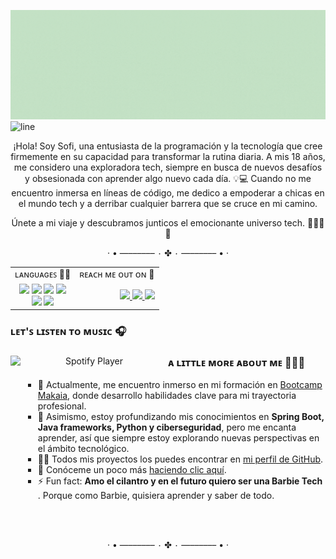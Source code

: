 ![Portada Github](img/gif2.gif)
![line](https://github.com/Sof-Saos/Sof-Saos/assets/74073693/c359f50b-4f6d-4001-ae04-c29f94260a90)
<p align="center">
  ¡Hola! Soy Sofi, una entusiasta de la programación y la tecnología que cree firmemente en su capacidad para transformar la rutina diaria. A mis 18 años, me considero una exploradora tech, siempre en busca de nuevos desafíos y obsesionada con aprender algo nuevo cada día. 💡💻 Cuando no me encuentro inmersa en líneas de código, me dedico a empoderar a chicas en el mundo tech y a derribar cualquier barrera que se cruce en mi camino.
</p>
<p align="center">
  Únete a mi viaje y descubramos junticos el emocionante universo tech. 🌟👩‍💻✨
</p>
<p align="center">
  · • —–––––– ٠ ✤ ٠ —–––––– • ·
</p>
<table width="100%" style="border-collapse: collapse; border: none;" align="center">
  <tr>
    <td align="left">ʟᴀɴɢᴜᴀɢᴇꜱ 👩‍💻</td>
    <td align="right">ʀᴇᴀᴄʜ ᴍᴇ ᴏᴜᴛ ᴏɴ 📱 </td>
  </tr>
  <tr>
    <td align="center">
      <img src="https://img.shields.io/badge/java-%23ED8B00.svg?style=for-the-badge&logo=openjdk&logoColor=white" /> 
      <img src="https://img.shields.io/badge/haskell-%23662495.svg?style=for-the-badge&logo=haskell&logoColor=white" />
      <img src="https://img.shields.io/badge/python-%233776AB.svg?style=for-the-badge&logo=python&logoColor=white" />
      <img src="https://img.shields.io/badge/mongodb-%234EA94B.svg?style=for-the-badge&logo=mongodb&logoColor=white" /> <br>
      <img src="https://img.shields.io/badge/mysql-%2300f.svg?style=for-the-badge&logo=mysql&logoColor=white" />
      <img src="https://img.shields.io/badge/git-%23F05032.svg?style=for-the-badge&logo=git&logoColor=white" />
    </td>
    <td align="right">
      <a href="mailto:sofisalamanca93@gmail.com">
        <img src="https://img.shields.io/badge/-Gmail-c14438?style=flat-square&logo=Gmail&logoColor=white&link=mailto:sofisalamanca93@gmail.com"/>
      </a>
      <a href="https://www.linkedin.com/in/ritik-rawal-698a18142/">
        <img src="https://img.shields.io/badge/-LinkedIn-blue?style=flat-square&logo=Linkedin&logoColor=white&link=https://www.linkedin.com/in/sofi-salamanca/"/>
      </a>
      <a href="https://twitter.com/Sofrojita">
        <img src="https://img.shields.io/badge/-Twitter-1DA1F2?style=flat-square&logo=Twitter&logoColor=white&link=https://twitter.com/Sofrojita"/>
      </a>
    </td>
  </tr>
</table>

<h3>ʟᴇᴛ'ꜱ ʟɪꜱᴛᴇɴ ᴛᴏ ᴍᴜꜱɪᴄ 🎧</h3>
<div align="center">
  <div>
  <img src="https://spotify-github-profile.vercel.app/api/view?uid=21w6adtehdmomfqwhets3a6cy&cover_image=true&theme=compact&show_offline=false&background_color=121212&interchange=false" alt="Spotify Player" align="left" width="50%" /> 
  </div>
    <div align="left" style="margin-left: 20px;">
    <h3>ᴀ ʟɪᴛᴛʟᴇ ᴍᴏʀᴇ ᴀʙᴏᴜᴛ ᴍᴇ 👩🏾‍💻</h3>
    <ul style="list-style-type: square;">
      <li>🔭 Actualmente, me encuentro inmerso en mi formación en <a href="https://makaia.org/bootcamp-makaia/">Bootcamp Makaia</a>, donde desarrollo habilidades clave para mi trayectoria profesional.</li>
      <li>🌱 Asimismo, estoy profundizando mis conocimientos en <strong>Spring Boot, Java frameworks, Python y ciberseguridad</strong>, pero me encanta aprender, así que siempre estoy explorando nuevas perspectivas en el ámbito tecnológico.</li>
      <li>👨‍💻 Todos mis proyectos los puedes encontrar en <a href="https://github.com/Sof-Saos?tab=repositories">mi perfil de GitHub</a>.</li>
      <li>📄 Conóceme un poco más <a href="https://www.dropbox.com/scl/fi/hyyb62l29bg96talbqglf/Curriculum-Sof-a-Salamanca.pdf?rlkey=fbgmrwctkcx6wyhwu0wuu1shc&dl=0">haciendo clic aquí</a>.</li>
      <li>⚡ Fun fact: <strong>Amo el cilantro y en el futuro quiero ser una Barbie Tech </strong>. Porque como Barbie, quisiera aprender y saber de todo.</li>
      <br> 
    </ul>
  </div>
</div>

<br>
<p align="center">
  · • —–––––– ٠ ✤ ٠ —–––––– • ·
</p>
<br>

